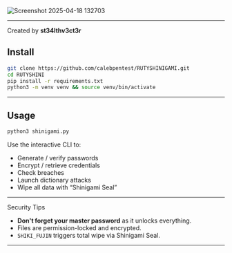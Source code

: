 ![Screenshot 2025-04-18 132703](https://github.com/user-attachments/assets/d219b914-eef3-49fc-b55e-6a738fa85593)


---

Created by **st34lthv3ct3r**

## Install

```bash
git clone https://github.com/calebpentest/RUTYSHINIGAMI.git
cd RUTYSHINI
pip install -r requirements.txt
python3 -m venv venv && source venv/bin/activate
```

---

## Usage

```bash
python3 shinigami.py
```

Use the interactive CLI to:

* Generate / verify passwords
* Encrypt / retrieve credentials
* Check breaches
* Launch dictionary attacks
* Wipe all data with “Shinigami Seal”

---

Security Tips

* **Don't forget your master password** as it unlocks everything.
* Files are permission-locked and encrypted.
* `SHIKI_FUJIN` triggers total wipe via Shinigami Seal.

---
